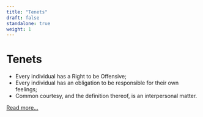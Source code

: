 ```yaml
---
title: "Tenets"
draft: false
standalone: true
weight: 1
---
```


# Tenets

* Every individual has a Right to be Offensive;
* Every individual has an obligation to be responsible for their own feelings;
* Common courtesy, and the definition thereof, is an interpersonal matter.

[Read more...](/posts/right-to-be-offensive)
